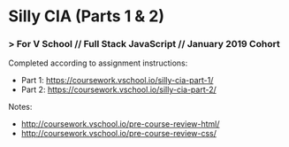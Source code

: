 # Silly CIA (Parts 1 & 2)
### > For V School // Full Stack JavaScript // January 2019 Cohort
Completed according to assignment instructions: 
- Part 1: https://coursework.vschool.io/silly-cia-part-1/
- Part 2: https://coursework.vschool.io/silly-cia-part-2/

Notes: 
- http://coursework.vschool.io/pre-course-review-html/
- http://coursework.vschool.io/pre-course-review-css/
